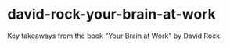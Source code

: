 david-rock-your-brain-at-work
=============================

Key takeaways from the book "Your Brain at Work" by David Rock. 
